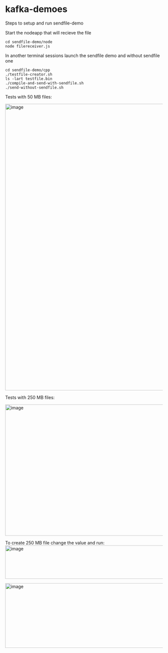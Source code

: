 # kafka-demoes

Steps to setup and run sendfile-demo

Start the nodeapp that will recieve the file
```
cd sendfile-demo/node
node filereceiver.js
```

In another terminal sessions launch the sendfile demo and without sendfile one

```
cd sendfile-demo/cpp
./testfile-creator.sh
ls -lart testfile.bin
./compile-and-send-with-sendfile.sh
./send-without-sendfile.sh
```

Tests with 50 MB files:

<img width="1908" height="917" alt="image" src="https://github.com/user-attachments/assets/64b9c9db-1e69-4355-8f2f-a03ac2ab6b94" />

Tests with 250 MB files:

<img width="1919" height="420" alt="image" src="https://github.com/user-attachments/assets/07e86210-b139-45af-b148-7bb2aabc2a77" />


To create 250 MB file change the value and run:
<img width="1511" height="107" alt="image" src="https://github.com/user-attachments/assets/c4205fc5-b524-4564-b53e-9adf889964b2" />

<img width="894" height="207" alt="image" src="https://github.com/user-attachments/assets/5ed15fe9-9b8f-4cdf-834e-2d9b2bcd3b23" />



